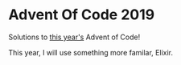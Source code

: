 # Advent Of Code 2019

Solutions to [this year's](https://adventofcode.com/2019) Advent of Code!

This year, I will use something more familar, Elixir.
